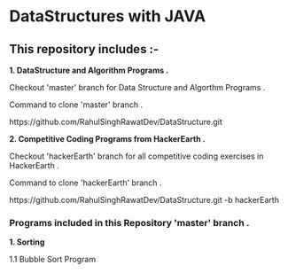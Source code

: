 # DataStructures with JAVA
<html>

<h2> This repository includes :- </h2>
<b> 1. DataStructure and Algorithm Programs .</b>


<p> Checkout 'master' branch for Data Structure and Algorthm Programs .</p>
<p> Command to clone 'master' branch .</p>
<p> https://github.com/RahulSinghRawatDev/DataStructure.git</p>


<b> 2. Competitive Coding Programs from HackerEarth .</b>

<p> Checkout 'hackerEarth' branch for all competitive coding exercises in HackerEarth .</p>
<p> Command to clone 'hackerEarth' branch .</p>
<p> https://github.com/RahulSinghRawatDev/DataStructure.git -b hackerEarth</p>

<h3> Programs included in this Repository 'master' branch .</h3>
<b> 1. Sorting</b>
<p> 1.1 Bubble Sort Program </p>
